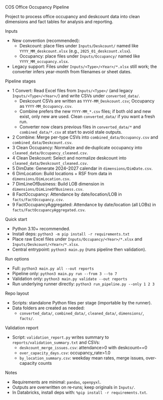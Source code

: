 COS Office Occupancy Pipeline

Project to process office occupancy and deskcount data into clean dimensions and fact tables for analysis and reporting.

Inputs
- New convention (recommended):
  - Deskcount: place files under `Inputs/Deskcount/` named like `YYYY_MM_deskcount.xlsx` (e.g., `2025_01_deskcount.xlsx`).
  - Occupancy: place files under `Inputs/Occupancy/` named like `YYYY_MM_occupancy.xlsx`.
- Legacy support: Files under `Inputs/<Type>/<Year>/*.xlsx` still work; the converter infers year-month from filenames or sheet dates.

Pipeline stages
- 1 Convert: Read Excel files from `Inputs/<Type>/` (and legacy `Inputs/<Type>/<Year>/`) and write CSVs under `converted_data/`.
  - Deskcount CSVs are written as `YYYY-MM_Deskcount.csv`; Occupancy as `YYYY-MM_Occupancy.csv`.
  - Combine prefers the new `YYYY-MM_*.csv` files; if both old and new exist, only new are used. Clean `converted_data/` if you want a fresh run.
  - Converter now clears previous files in `converted_data/*` and `combined_data/*.csv` at start to avoid stale outputs.
- 2 Combine: Merge per-type CSVs into `combined_data/Occupancy.csv` and `combined_data/Deskcount.csv`.
- 3 Clean Occupancy: Normalize and de‑duplicate occupancy into `cleaned_data/Occupancy_cleaned.csv`.
- 4 Clean Deskcount: Select and normalize deskcount into `cleaned_data/Deskcount_cleaned.csv`.
- 5 DimDate: Generate 2024–2027 calendar in `dimensions/DimDate.csv`.
- 6 DimLocation: Build locations + RSF from data in `dimensions/DimLocation.csv`.
- 7 DimLineOfBusiness: Build LOB dimension in `dimensions/DimLineOfBusiness.csv`.
- 8 FactOccupancy: Attendance by date/location/LOB in `facts/FactOccupancy.csv`.
- 9 FactOccupancyAggregated: Attendance by date/location (all LOBs) in `facts/FactOccupancyAggregated.csv`.

Quick start
- Python 3.10+ recommended.
- Install deps: `python3 -m pip install -r requirements.txt`
- Place raw Excel files under `Inputs/Occupancy/<Year>/*.xlsx` and `Inputs/Deskcount/<Year>/*.xlsx`.
- Central entrypoint: `python3 main.py` (runs pipeline then validation).

Run options
- Full: `python3 main.py all --out reports`
- Pipeline only: `python3 main.py run --from 3 --to 7`
- Validation only: `python3 main.py validate --out reports`
- Run underlying runner directly: `python3 run_pipeline.py --only 1 2 3`

Repo layout
- Scripts: standalone Python files per stage (importable by the runner).
- Data folders are created as needed:
  - `converted_data/`, `combined_data/`, `cleaned_data/`, `dimensions/`, `facts/`.

Validation report
- Script: `validation_report.py` writes summary to `reports/validation_summary.txt` and CSVs:
  - `deskcount_merge_issues.csv`: attendance>0 with deskcount==0
  - `over_capacity_days.csv`: occupancy_rate>1.0
  - `by_location_summary.csv`: weekday mean rates, merge issues, over-capacity counts

Notes
- Requirements are minimal: `pandas`, `openpyxl`.
- Outputs are overwritten on re‑runs; keep originals in `Inputs/`.
 - In Databricks, install deps with: `%pip install -r requirements.txt`.
